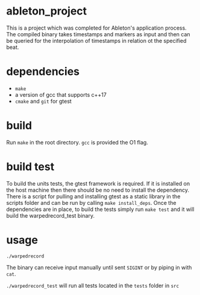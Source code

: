 # ableton_project

This is a project which was completed for Ableton's application process. The compiled binary takes timestamps and markers as input and then can be queried for the interpolation of timestamps in relation ot the specified beat.

# dependencies

* `make`
*  a version of gcc that supports c++17
*  `cmake` and `git` for gtest

# build

Run `make` in the root directory.
`gcc` is provided the O1 flag.

# build test

To build the units tests, the gtest framework is required. If it is installed on the host machine
then there should be no need to install the dependency. There is a script for pulling and installing
gtest as a static library in the scripts folder and can be run by calling `make install_deps`.
Once the dependencies are in place, to build the tests simply run `make test` and it will build the
warpedrecord_test binary.

# usage

`./warpedrecord`

The binary can receive input manually until sent `SIGINT` or by piping in with `cat`.

`./warpedrecord_test` will run all tests located in the `tests` folder in `src`
